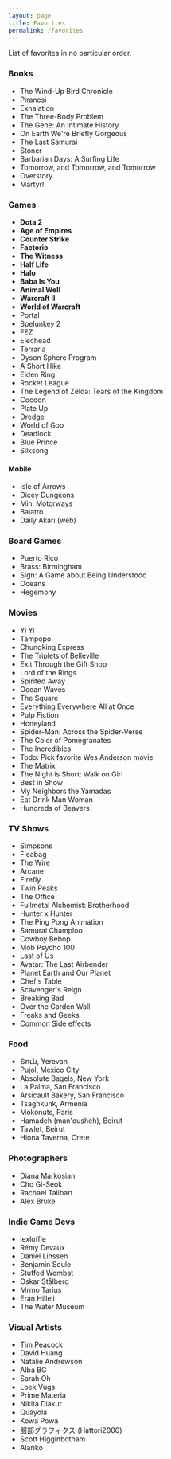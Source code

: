 ```yaml
---
layout: page
title: Favorites
permalink: /favorites
---
```


List of favorites in no particular order.

### Books
- The Wind-Up Bird Chronicle
- Piranesi
- Exhalation
- The Three-Body Problem
- The Gene: An Intimate History
- On Earth We're Briefly Gorgeous
- The Last Samurai
- Stoner
- Barbarian Days: A Surfing Life
- Tomorrow, and Tomorrow, and Tomorrow
- Overstory
- Martyr!

### Games

- **Dota 2**
- **Age of Empires**
- **Counter Strike**
- **Factorio**
- **The Witness**
- **Half Life**
- **Halo**
- **Baba Is You**
- **Animal Well**
- **Warcraft II**
- **World of Warcraft**
- Portal
- Spelunkey 2
- FEZ
- Elechead
- Terraria
- Dyson Sphere Program
- A Short Hike
- Elden Ring
- Rocket League
- The Legend of Zelda: Tears of the Kingdom
- Cocoon
- Plate Up
- Dredge
- World of Goo
- Deadlock
- Blue Prince
- Silksong

#### Mobile
- Isle of Arrows
- Dicey Dungeons
- Mini Motorways
- Balatro
- Daily Akari (web)

### Board Games
- Puerto Rico
- Brass: Birmingham
- Sign: A Game about Being Understood
- Oceans
- Hegemony

### Movies

- Yi Yi
- Tampopo
- Chungking Express
- The Triplets of Belleville
- Exit Through the Gift Shop
- Lord of the Rings
- Spirited Away
- Ocean Waves
- The Square
- Everything Everywhere All at Once
- Pulp Fiction
- Honeyland
- Spider-Man: Across the Spider-Verse
- The Color of Pomegranates
- The Incredibles
- Todo: Pick favorite Wes Anderson movie
- The Matrix
- The Night is Short: Walk on Girl
- Best in Show
- My Neighbors the Yamadas
- Eat Drink Man Woman
- Hundreds of Beavers


### TV Shows
- Simpsons
- Fleabag
- The Wire
- Arcane
- Firefly
- Twin Peaks
- The Office
- Fullmetal Alchemist: Brotherhood
- Hunter x Hunter
- The Ping Pong Animation
- Samurai Champloo
- Cowboy Bebop
- Mob Psycho 100
- Last of Us
- Avatar: The Last Airbender
- Planet Earth and Our Planet
- Chef's Table
- Scavenger's Reign
- Breaking Bad
- Over the Garden Wall
- Freaks and Geeks
- Common Side effects

### Food
- Տուն, Yerevan
- Pujol, Mexico City
- Absolute Bagels, New York
- La Palma, San Francisco
- Arsicault Bakery, San Francisco
- Tsaghkunk, Armenia
- Mokonuts, Paris
- Hamadeh (man'ousheh), Beirut
- Tawlet, Beirut
- Hiona Taverna, Crete

### Photographers
- Diana Markosian
- Cho Gi-Seok
- Rachael Talibart
- Alex Bruke

### Indie Game Devs
- lexloffle
- Rémy Devaux
- Daniel Linssen
- Benjamin Soule
- Stuffed Wombat
- Oskar Stålberg
- Mrmo Tarius
- Eran Hilleli
- The Water Museum

### Visual Artists
- Tim Peacock
- David Huang
- Natalie Andrewson
- Alba BG
- Sarah Oh
- Loek Vugs
- Prime Materia
- Nikita Diakur
- Quayola
- Kowa Powa
- 服部グラフィクス (Hattori2000)
- Scott Higginbotham
- Alariko

